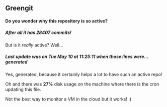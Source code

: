 ## Greengit

#### Do you wonder why this repository is so active?

##### After all it has 28407 commits!

But is it *really* active? Well...

##### Last update was on Tue May 10 at 11:25:11 when those lines were... generated

Yes, generated, because it certainly helps a lot to have such an active repo!

Oh and there was **27%** disk usage on the machine
where there is the cron updating this file.

Not the best way to monitor a VM in the cloud but it works! :)
